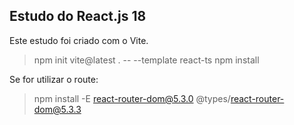 ## Estudo do React.js 18

Este estudo foi criado com o Vite.

> npm init vite@latest . -- --template react-ts
> npm install

Se for utilizar o route:

> npm install -E react-router-dom@5.3.0 @types/react-router-dom@5.3.3
